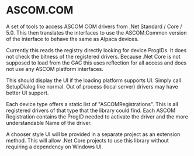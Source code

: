 # ASCOM.COM

A set of tools to access ASCOM COM drivers from .Net Standard / Core / 5.0. This then translates the interfaces to use the ASCOM.Common version of the interface to behave the same as Alpaca devices.

Currently this reads the registry directly looking for device ProgIDs. It does not check the bitness of the registered drivers. Because .Net Core is not supposed to load from the GAC this uses reflection for all access and does not use any ASCOM platform interfaces.

This should display the UI if the loading platform supports UI. Simply call SetupDialog like normal. Out of process (local server) drivers may have better UI support.

Each device type offers a static list of "ASCOMRegistrations". This is all registered drivers of that type that the library could find. Each ASCOM Registration contains the ProgID needed to activate the driver and the more understandable Name of the driver.

A chooser style UI will be provided in a separate project as an extension method. This will allow .Net Core projects to use this library without requiring a dependency on Windows UI.
